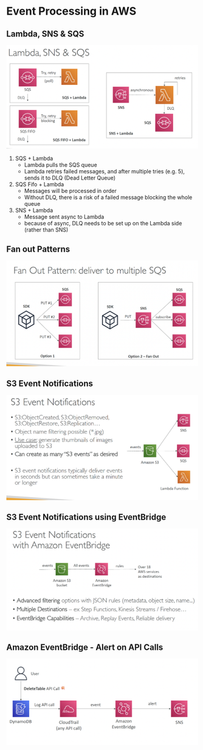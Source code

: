 # Event Processing in AWS

## Lambda, SNS & SQS

![16185b81caa9fb49878466c9f40f314d.png](../../images/16185b81caa9fb49878466c9f40f314d.png)


1. SQS + Lambda
    - Lambda pulls the SQS queue
    - Lambda retries failed messages, and after multiple tries (e.g. 5), sends it to DLQ (Dead Letter Queue)
2. SQS Fifo + Lambda
    - Messages will be processed in order
    - Without DLQ, there is a risk of a failed message blocking the whole queue
3. SNS + Lambda
    - Message sent async to Lambda
    - because of async, DLQ needs to be set up on the Lambda side (rather than SNS)



## Fan out Patterns

![5623797b2ed004d69bd8a849a0f97ce0.png](../../images/5623797b2ed004d69bd8a849a0f97ce0.png)



## S3 Event Notifications


![9b9b992150202a13b6191e67c000d68e.png](../../images/9b9b992150202a13b6191e67c000d68e.png)


## S3 Event Notifications using EventBridge

![82731e441e7a526b2c7e4c8c056f4d18.png](../../images/82731e441e7a526b2c7e4c8c056f4d18.png)



## Amazon EventBridge - Alert on API Calls

![fd12e72f38f129244b2efa41bdc0f41d.png](../../images/fd12e72f38f129244b2efa41bdc0f41d.png)

